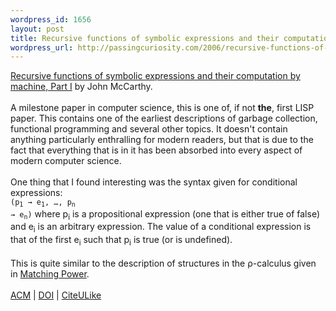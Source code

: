 ```yaml
--- 
wordpress_id: 1656
layout: post
title: Recursive functions of symbolic expressions and their computation by machine, Part I
wordpress_url: http://passingcuriosity.com/2006/recursive-functions-of-symbolic-expressions-and-their-computation-by-machine-part-i/
---
```

<a href="http://www-formal.stanford.edu/jmc/recursive.pdf">Recursive functions of symbolic expressions and their computation by machine, Part I</a> by John McCarthy.<br /><br />A milestone paper in computer science, this is one of, if not <b>the</b>, first LISP paper. This contains one of the earliest descriptions of garbage collection, functional programming and several other topics. It doesn't contain anything particularly enthralling for modern readers, but that is due to the fact that everything that <emph>is</emph> in it has been absorbed into every aspect of modern computer science.<br /><br />One thing that I found interesting was the syntax given for conditional expressions:<br /><code>(p<sub>1</sub> &rarr; e<sub>1</sub>, &hellip;, p<sub>n</sub> &rarr; e<sub>n</sub>)</code> where <emph>p<sub>i</sub></emph> is a propositional expression (one that is either true of false) and <emph>e<sub>i</sub></emph> is an arbitrary expression. The value of a conditional expression is that of the first <emph>e<sub>i</sub></emph> such that <emph>p<sub>i</sub></emph> is true (or is undefined).<br /><br />This is quite similar to the description of structures in the &rho;-calculus given in <a class="title" href="http://troacss.blogspot.com/2006/02/matching-power-by-cirstea-h-kirchner-c.html">Matching Power</a>.<br /><br /><a href="http://doi.acm.org/10.1145/367177.367199">ACM</a> | <a href="http://dx.doi.org/10.1145/367177.367199">DOI</a> | <a href="http://www.citeulike.org/article/499736">CiteULike</a>
